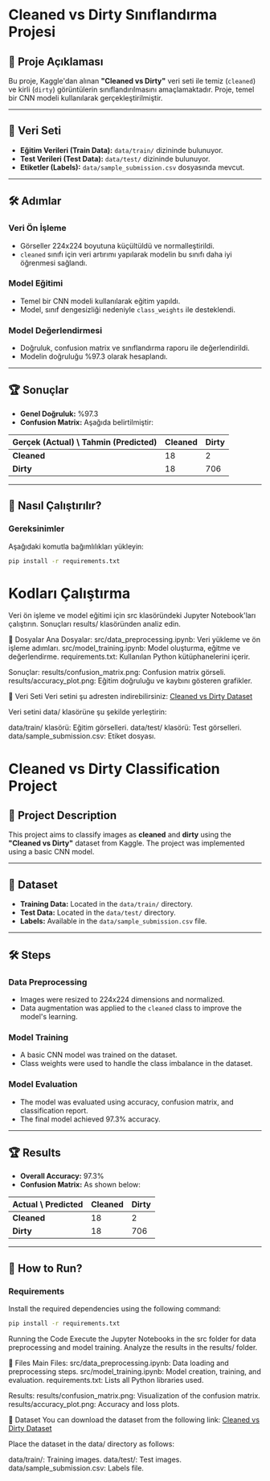 # Cleaned vs Dirty Sınıflandırma Projesi

## 📄 Proje Açıklaması
Bu proje, Kaggle'dan alınan **"Cleaned vs Dirty"** veri seti ile temiz (`cleaned`) ve kirli (`dirty`) görüntülerin sınıflandırılmasını amaçlamaktadır. Proje, temel bir CNN modeli kullanılarak gerçekleştirilmiştir.

---

## 📁 Veri Seti
- **Eğitim Verileri (Train Data):** `data/train/` dizininde bulunuyor.
- **Test Verileri (Test Data):** `data/test/` dizininde bulunuyor.
- **Etiketler (Labels):** `data/sample_submission.csv` dosyasında mevcut.

---

## 🛠️ Adımlar

### Veri Ön İşleme
- Görseller 224x224 boyutuna küçültüldü ve normalleştirildi.
- `cleaned` sınıfı için veri artırımı yapılarak modelin bu sınıfı daha iyi öğrenmesi sağlandı.

### Model Eğitimi
- Temel bir CNN modeli kullanılarak eğitim yapıldı.
- Model, sınıf dengesizliği nedeniyle `class_weights` ile desteklendi.

### Model Değerlendirmesi
- Doğruluk, confusion matrix ve sınıflandırma raporu ile değerlendirildi.
- Modelin doğruluğu %97.3 olarak hesaplandı.

---

## 🏆 Sonuçlar
- **Genel Doğruluk:** %97.3
- **Confusion Matrix:** Aşağıda belirtilmiştir:

| Gerçek (Actual) \ Tahmin (Predicted) | Cleaned | Dirty |
|--------------------------------------|---------|-------|
| **Cleaned**                         | 18      | 2     |
| **Dirty**                           | 18      | 706   |

---

## 🚀 Nasıl Çalıştırılır?

### Gereksinimler
Aşağıdaki komutla bağımlılıkları yükleyin:
```bash
pip install -r requirements.txt
```

# Kodları Çalıştırma
Veri ön işleme ve model eğitimi için src klasöründeki Jupyter Notebook'ları çalıştırın.
Sonuçları results/ klasöründen analiz edin.

📂 Dosyalar
Ana Dosyalar:
src/data_preprocessing.ipynb: Veri yükleme ve ön işleme adımları.
src/model_training.ipynb: Model oluşturma, eğitme ve değerlendirme.
requirements.txt: Kullanılan Python kütüphanelerini içerir.

Sonuçlar:
results/confusion_matrix.png: Confusion matrix görseli.
results/accuracy_plot.png: Eğitim doğruluğu ve kaybını gösteren grafikler.

🔗 Veri Seti
Veri setini şu adresten indirebilirsiniz: [Cleaned vs Dirty Dataset](https://www.kaggle.com/competitions/platesv2/data)

Veri setini data/ klasörüne şu şekilde yerleştirin:

data/train/ klasörü: Eğitim görselleri.
data/test/ klasörü: Test görselleri.
data/sample_submission.csv: Etiket dosyası.


# Cleaned vs Dirty Classification Project

## 📄 Project Description
This project aims to classify images as **cleaned** and **dirty** using the **"Cleaned vs Dirty"** dataset from Kaggle. The project was implemented using a basic CNN model.

---

## 📁 Dataset
- **Training Data:** Located in the `data/train/` directory.
- **Test Data:** Located in the `data/test/` directory.
- **Labels:** Available in the `data/sample_submission.csv` file.

---

## 🛠️ Steps

### Data Preprocessing
- Images were resized to 224x224 dimensions and normalized.
- Data augmentation was applied to the `cleaned` class to improve the model's learning.

### Model Training
- A basic CNN model was trained on the dataset.
- Class weights were used to handle the class imbalance in the dataset.

### Model Evaluation
- The model was evaluated using accuracy, confusion matrix, and classification report.
- The final model achieved 97.3% accuracy.

---

## 🏆 Results
- **Overall Accuracy:** 97.3%
- **Confusion Matrix:** As shown below:

| Actual \ Predicted | Cleaned | Dirty |
|---------------------|---------|-------|
| **Cleaned**         | 18      | 2     |
| **Dirty**           | 18      | 706   |

---

## 🚀 How to Run?

### Requirements
Install the required dependencies using the following command:
```bash
pip install -r requirements.txt
```

Running the Code
Execute the Jupyter Notebooks in the src folder for data preprocessing and model training.
Analyze the results in the results/ folder.

📂 Files
Main Files:
src/data_preprocessing.ipynb: Data loading and preprocessing steps.
src/model_training.ipynb: Model creation, training, and evaluation.
requirements.txt: Lists all Python libraries used.

Results:
results/confusion_matrix.png: Visualization of the confusion matrix.
results/accuracy_plot.png: Accuracy and loss plots.

🔗 Dataset
You can download the dataset from the following link: [Cleaned vs Dirty Dataset](https://www.kaggle.com/competitions/platesv2/data)

Place the dataset in the data/ directory as follows:

data/train/: Training images.
data/test/: Test images.
data/sample_submission.csv: Labels file.
